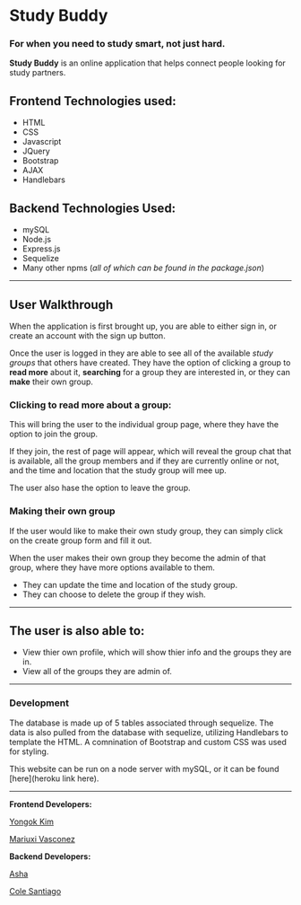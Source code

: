 # Study Buddy
### For when you need to study smart, not just hard.

**Study Buddy** is an online application that helps connect people looking for study partners.

## Frontend Technologies used:

*  HTML
*  CSS
*  Javascript
*  JQuery
*  Bootstrap
*  AJAX
*  Handlebars

## Backend Technologies Used:

*  mySQL
*  Node.js
*  Express.js
*  Sequelize
*  Many other npms (*all of which can be found in the package.json*)

-----------------------------

## User Walkthrough

When the application is first brought up, you are able to either sign in, or create an account with the sign up button.

Once the user is logged in they are able to see all of the available *study groups* that others have created. They have the option of clicking a group to **read more** about it, **searching** for a group they are interested in, or they can **make** their own group.

### Clicking to read more about a group:
This will bring the user to the individual group page, where they have the option to join the group. 

If they join, the rest of page will appear, which will reveal the group chat that is available, all the group members and if they are currently online or not, and the time and location that the study group will mee up.

The user also hase the option to leave the group.

### Making their own group

If the user would like to make their own study group, they can simply click on the create group form and fill it out. 

When the user makes their own group they become the admin of that group, where they have more options available to them.
 
  *  They can update the time and location of the study group.
  *  They can choose to delete the group if they wish.

---------
## The user is also able to: 

* View thier own profile, which will show thier info and the groups they are in.
* View all of the groups they are admin of.

____________ 
### Development
The database is made up of 5 tables associated through sequelize. The data is also pulled from the database with sequelize, utilizing Handlebars to template the HTML. A comnination of Bootstrap and custom CSS was used for styling.

This website can be run on a node server with mySQL, or it can be found [here](heroku link here).

------------

**Frontend Developers:**

[Yongok Kim](https://github.com/KayKim106)

[Mariuxi Vasconez](https://github.com/Mariuxiv08)

**Backend Developers:**

[Asha](https://github.com/ashagm)

[Cole Santiago](https://github.com/ColeSantiago)